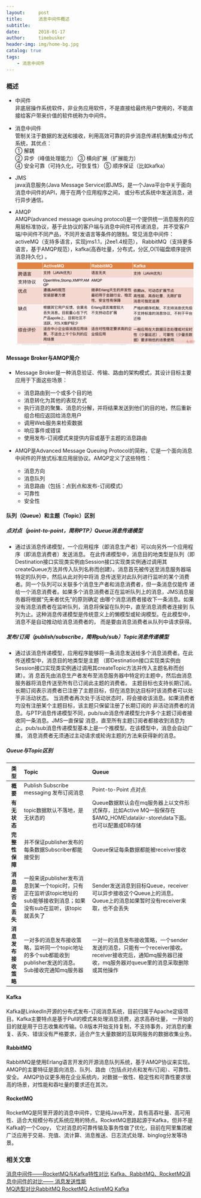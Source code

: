 ```yaml
---
layout:     post
title:      消息中间件概述
subtitle:   
date:       2018-01-17
author:     timebusker
header-img: img/home-bg.jpg
catalog: true
tags:
    - 消息中间件
---  
```


### 概述    
- 中间件   
非底层操作系统软件，非业务应用软件，不是直接给最终用户使用的，不能直接给客户带来价值的软件统称为中间件。       

- 消息中间件   
管制关注于数据的发送和接收，利用高效可靠的异步消息传递机制集成分布式系统，其优点：   
     ① 解耦    
     ② 异步（峰值处理能力）
     ③ 横向扩展（扩展能力）    
     ④ 安全可靠（可持久化，可恢复性）
     ⑤ 顺序保证（比如kafka）    

- JMS   	 
java消息服务(Java Message Service)即JMS，是一个Java平台中关于面向消息中间件的API，用于在两个应用程序之间，
或分布式系统中发送消息，进行异步通信。   

- AMQP    
AMQP(advanced message queuing protocol)是一个提供统一消息服务的应用层标准协议，基于此协议的客户端与消息中间件可传递消息，
并不受客户端/中间件不同产品，不同开发语言等条件的限制。常见消息中间件：activeMQ（支持多语言，实现jms1.1，j2ee1.4规范），
RabbitMQ（支持更多语言，基于AMQP规范），kafka(高吞吐量，分布式，分区,O(1)磁盘顺序提供消息持久化) 。     
![image](img/older/MQ-middle/1.png)     

#### Message Broker与AMQP简介
 + Message Broker是一种消息验证、传输、路由的架构模式，其设计目标主要应用于下面这些场景：
     * 消息路由到一个或多个目的地  
	 * 消息转化为其他的表现方式  
	 * 执行消息的聚集、消息的分解，并将结果发送到他们的目的地，然后重新组合相应返回给消息用户  
	 * 调用Web服务来检索数据  
	 * 响应事件或错误  
	 * 使用发布-订阅模式来提供内容或基于主题的消息路由  
	 
 + AMQP是Advanced Message Queuing Protocol的简称，它是一个面向消息中间件的开放式标准应用层协议。AMQP定义了这些特性：
     * 消息方向  
     * 消息队列  
     * 消息路由（包括：点到点和发布-订阅模式）  	 
	 * 可靠性  
	 * 安全性  
  	 
#### 队列（Queue）和主题（Topic）区别  
##### 点对点（point-to-point，简称PTP）Queue消息传递模型  
* 通过该消息传递模型，一个应用程序（即消息生产者）可以向另外一个应用程序（即消息消费者）发送消息。
在此传递模型中，消息目的地类型是队列（即Destination接口实现类实例由Session接口实现类实例通过调用其
createQueue方法并传入队列名称而创建）。消息首先被传送至消息服务器端特定的队列中，然后从此对列中将消
息传送至对此队列进行监听的某个消费者。同一个队列可以关联多个消息生产者和消息消费者，但一条消息仅能传
递给一个消息消费者。如果多个消息消费者正在监听队列上的消息，JMS消息服务器将根据“先来者优先”的原则确定
由哪个消息消费者接收下一条消息。如果没有消息消费者在监听队列，消息将保留在队列中，直至消息消费者连接到
队列为止。这种消息传递模型是传统意义上的懒模型或轮询模型。在此模型中，消息不是自动推动给消息消费者的，
而是要由消息消费者从队列中请求获得。   

##### 发布/订阅（publish/subscribe，简称pub/sub）Topic消息传递模型
* 通过该消息传递模型，应用程序能够将一条消息发送给多个消息消费者。在此传送模型中，消息目的地类型是主题
（即Destination接口实现类实例由Session接口实现类实例通过调用其createTopic方法并传入主题名称而创建）。消
息首先由消息生产者发布至消息服务器中特定的主题中，然后由消息服务器将消息传送至所有已订阅此主题的消费者。
主题目标也支持长期订阅。长期订阅表示消费者已注册了主题目标，但在消息到达目标时该消费者可以处于非活动状态。
当消费者再次处于活动状态时，将会接收该消息。如果消费者均没有注册某个主题目标，该主题只保留注册了长期订阅的
非活动消费者的消息。与PTP消息传递模型不同，pub/sub消息传递模型允许多个主题订阅者接收同一条消息。JMS一直保留
消息，直至所有主题订阅者都接收到消息为止。pub/sub消息传递模型基本上是一个推模型。在该模型中，消息会自动广播，
消息消费者无须通过主动请求或轮询主题的方法来获得新的消息。    

##### Queue与Topic区别   

| 类型     |    Topic | Queue  |  
| :--------: | :--------| :------- |  
| **概要**  | Publish Subscribe messaging 发布订阅消息 |  Point-to-Point 点对点   |
| **有无状态**     |   topic数据默认不落地，是无状态的  |  Queue数据默认会在mq服务器上以文件形式保存，比如Active MQ一般保存在$AMQ_HOME\data\kr-store\data下面。也可以配置成DB存储  |  
| **完整性保障**      |    并不保证publisher发布的每条数据Subscriber都能接受到  | Queue保证每条数据都能被receiver接收  |  
| **消息是否会丢失**      |   一般来说publisher发布消息到某一个topic时，只有正在监听该topic地址的sub能够接收到消息；如果没有sub在监听，该topic就丢失了 | Sender发送消息到目标Queue，receiver可以异步接收这个Queue上的消息。Queue上的消息如果暂时没有receiver来取，也不会丢失  |  
| **消息发布接收策略**      |    一对多的消息发布接收策略，监听同一个topic地址的多个sub都能收到publisher发送的消息。Sub接收完通知mq服务器  | 一对一的消息发布接收策略，一个sender发送的消息，只能有一个receiver接收。receiver接收完后，通知mq服务器已接收，mq服务器对queue里的消息采取删除或其他操作  |      
 
#### Kafka  
Kafka是LinkedIn开源的分布式发布-订阅消息系统，目前归属于Apache定级项目。Kafka主要特点是基于Pull的模式来处理消息消费，追求高吞吐量，
一开始的目的就是用于日志收集和传输。0.8版本开始支持复制，不支持事务，对消息的重复、丢失、错误没有严格要求，适合产生大量数据的互联网服务的数据收集业务。  

#### RabbitMQ 
RabbitMQ是使用Erlang语言开发的开源消息队列系统，基于AMQP协议来实现。AMQP的主要特征是面向消息、队列、路由（包括点对点和发布/订阅）、可靠性、安全。
AMQP协议更多用在企业系统内，对数据一致性、稳定性和可靠性要求很高的场景，对性能和吞吐量的要求还在其次。   

#### RocketMQ   
RocketMQ是阿里开源的消息中间件，它是纯Java开发，具有高吞吐量、高可用性、适合大规模分布式系统应用的特点。RocketMQ思路起源于Kafka，但并不是Kafka的一个Copy，
它对消息的可靠传输及事务性做了优化，目前在阿里集团被广泛应用于交易、充值、流计算、消息推送、日志流式处理、binglog分发等场景。   

### 相关文章
[消息中间件——RocketMQ与Kafka特性对比](https://www.jianshu.com/p/a5484f565dd7?from=timeline) 
[Kafka、RabbitMQ、RocketMQ消息中间件的对比—— 消息发送性能](https://yq.aliyun.com/articles/25385)  
[MQ选型对比RabbitMQ RocketMQ ActiveMQ Kafka](http://blog.csdn.net/oMaverick1/article/details/51331004)  
